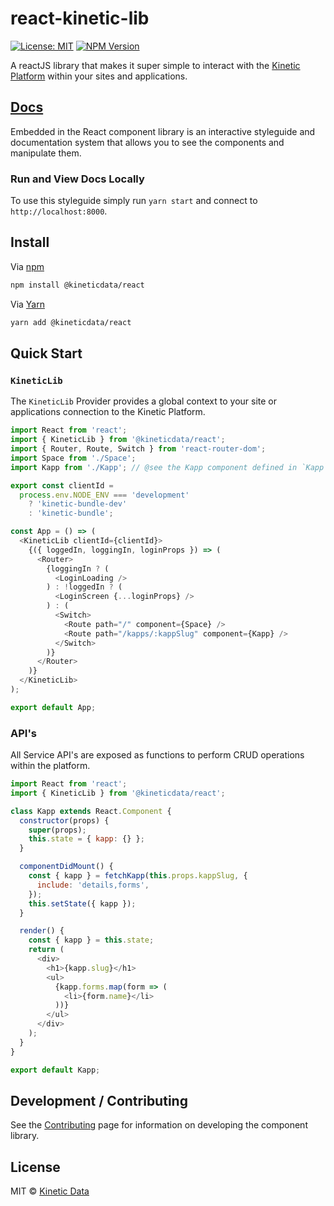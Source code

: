 # react-kinetic-lib

[![License: MIT](https://img.shields.io/badge/License-MIT-yellow.svg)](https://opensource.org/licenses/MIT)
[![NPM Version](https://img.shields.io/npm/v/@kineticdata/react/latest.svg)](https://opensource.org/licenses/MIT)


A reactJS library that makes it super simple to interact with the [Kinetic Platform](https://kineticdata.com/platform/) within your sites and applications.

## [Docs](https://kineticdata.github.io/react-kinetic-lib)
Embedded in the React component library is an interactive styleguide and 
documentation system that allows you to see the components and manipulate them. 

### Run and View Docs Locally
To use this styleguide simply run `yarn start` and connect to `http://localhost:8000`.

## Install
Via [npm](https://npmjs.com/package/@kineticdata/react)

```bash
npm install @kineticdata/react
```

Via [Yarn](http://yarn.fyi/@kineticdata/react)

```bash
yarn add @kineticdata/react
```

## Quick Start
### `KineticLib`
The `KineticLib` Provider provides a global context to your site or applications connection to the Kinetic Platform.

```js static
import React from 'react';
import { KineticLib } from '@kineticdata/react';
import { Router, Route, Switch } from 'react-router-dom';
import Space from './Space';  
import Kapp from './Kapp'; // @see the Kapp component defined in `Kapp` example below

export const clientId =
  process.env.NODE_ENV === 'development'
    ? 'kinetic-bundle-dev'
    : 'kinetic-bundle';

const App = () => (
  <KineticLib clientId={clientId}>
    {({ loggedIn, loggingIn, loginProps }) => (
      <Router>
        {loggingIn ? (
          <LoginLoading />
        ) : !loggedIn ? (
          <LoginScreen {...loginProps} />
        ) : (
          <Switch>
            <Route path="/" component={Space} />
            <Route path="/kapps/:kappSlug" component={Kapp} />
          </Switch>
        )}
      </Router>
    )}
  </KineticLib>
);

export default App;
```

### API's
All Service API's are exposed as functions to perform CRUD operations within the platform.

```js static
import React from 'react';
import { KineticLib } from '@kineticdata/react';

class Kapp extends React.Component {
  constructor(props) {
    super(props);
    this.state = { kapp: {} };
  }

  componentDidMount() {
    const { kapp } = fetchKapp(this.props.kappSlug, {
      include: 'details,forms',
    });
    this.setState({ kapp });
  }

  render() {
    const { kapp } = this.state;
    return (
      <div>
        <h1>{kapp.slug}</h1>
        <ul>
          {kapp.forms.map(form => (
            <li>{form.name}</li>
          ))}
        </ul>
      </div>
    );
  }
}

export default Kapp;
```

## Development / Contributing

See the [Contributing](/#/Contributing) page for information on developing the component library.

## License
MIT © [Kinetic Data](https://kineticdata.com)
